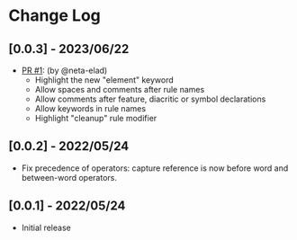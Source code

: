 # Change Log

## [0.0.3] - 2023/06/22

- [PR #1](https://github.com/bigyihsuan/lexurgy-syntax-highlighting/pull/1): (by @neta-elad)
  - Highlight the new "element" keyword
  - Allow spaces and comments after rule names
  - Allow comments after feature, diacritic or symbol declarations
  - Allow keywords in rule names
  - Highlight "cleanup" rule modifier

## [0.0.2] - 2022/05/24

- Fix precedence of operators: capture reference is now before word and between-word operators.

## [0.0.1] - 2022/05/24

- Initial release
